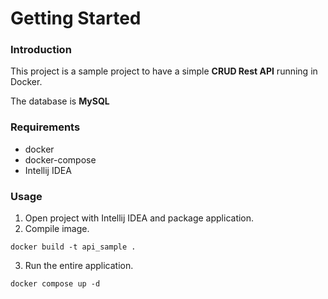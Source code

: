 # Getting Started

### Introduction
This project is a sample project to have a simple **CRUD Rest API** running in Docker. 

The database is **MySQL**

### Requirements

* docker
* docker-compose
* Intellij IDEA

### Usage

1. Open project with Intellij IDEA and package application.
2. Compile image.

```
docker build -t api_sample .
```

3. Run the entire application.

```
docker compose up -d
```
